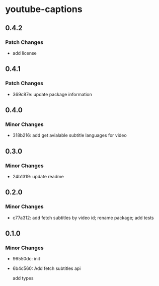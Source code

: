 # youtube-captions

## 0.4.2

### Patch Changes

- add license

## 0.4.1

### Patch Changes

- 369c87e: update package information

## 0.4.0

### Minor Changes

- 318b216: add get avialable subtitle languages for video

## 0.3.0

### Minor Changes

- 24b1319: update readme

## 0.2.0

### Minor Changes

- c77a312: add fetch subtitles by video id; rename package; add tests

## 0.1.0

### Minor Changes

- 96550dc: init
- 6b4c560: Add fetch subtitles api

  add types
